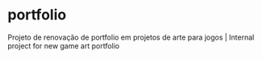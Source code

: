 # portfolio
Projeto de renovação de portfolio em projetos de arte para jogos | Internal project for new game art portfolio
